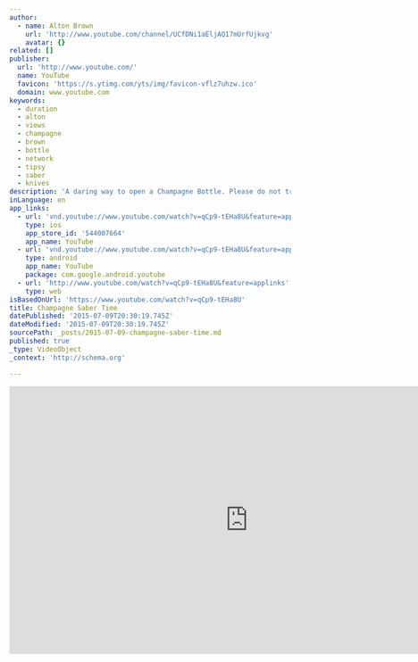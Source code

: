 ```yaml
---
author:
  - name: Alton Brown
    url: 'http://www.youtube.com/channel/UCfDNi1aEljAQ17mUrfUjkvg'
    avatar: {}
related: []
publisher:
  url: 'http://www.youtube.com/'
  name: YouTube
  favicon: 'https://s.ytimg.com/yts/img/favicon-vflz7uhzw.ico'
  domain: www.youtube.com
keywords:
  - duration
  - alton
  - views
  - champagne
  - brown
  - bottle
  - network
  - tipsy
  - saber
  - knives
description: 'A daring way to open a Champagne Bottle. Please do not try this at home. Read the full instructions at http://altonbrown.com/sabering-champagne/'
inLanguage: en
app_links:
  - url: 'vnd.youtube://www.youtube.com/watch?v=qCp9-tEHa8U&feature=applinks'
    type: ios
    app_store_id: '544007664'
    app_name: YouTube
  - url: 'vnd.youtube://www.youtube.com/watch?v=qCp9-tEHa8U&feature=applinks'
    type: android
    app_name: YouTube
    package: com.google.android.youtube
  - url: 'http://www.youtube.com/watch?v=qCp9-tEHa8U&feature=applinks'
    type: web
isBasedOnUrl: 'https://www.youtube.com/watch?v=qCp9-tEHa8U'
title: Champagne Saber Time
datePublished: '2015-07-09T20:30:19.745Z'
dateModified: '2015-07-09T20:30:19.745Z'
sourcePath: _posts/2015-07-09-champagne-saber-time.md
published: true
_type: VideoObject
_context: 'http://schema.org'

---
```

<iframe src="https://cdn.embedly.com/widgets/media.html?src=https%3A%2F%2Fwww.youtube.com%2Fembed%2FqCp9-tEHa8U%3Ffeature%3Doembed&amp;url=https%3A%2F%2Fwww.youtube.com%2Fwatch%3Fv%3DqCp9-tEHa8U&amp;image=https%3A%2F%2Fi.ytimg.com%2Fvi%2FqCp9-tEHa8U%2Fhqdefault.jpg&amp;key=b7d04c9b404c499eba89ee7072e1c4f7&amp;type=text%2Fhtml&amp;schema=youtube" width="854" height="480" scrolling="no" frameborder="0" allowfullscreen="allowfullscreen" style=""></iframe>